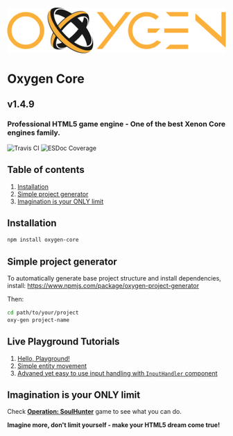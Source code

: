 ![logo](https://raw.githubusercontent.com/PsichiX/Oxygen/master/assets/images/oxygen-core-dark.svg?sanitize=true)

# Oxygen Core
## v1.4.9
### Professional HTML5 game engine - One of the best Xenon Core engines family.

![Travis CI](https://travis-ci.org/PsichiX/Oxygen.svg?branch=master)
![ESDoc Coverage](http://oxygen.docs.psichix.io/badge.svg?sanitize=true)

## Table of contents
1. [Installation](#installation)
1. [Simple project generator](#simple-project-generator)
1. [Imagination is your ONLY limit](#imagination-is-your-only-limit)

## Installation
```bash
npm install oxygen-core
```

## Simple project generator
To automatically generate base project structure and install dependencies, install:
https://www.npmjs.com/package/oxygen-project-generator

Then:
```bash
cd path/to/your/project
oxy-gen project-name
```

## Live Playground Tutorials
1. [Hello, Playground!](http://labs.oxygencore.io/BJi1KjNFM)
1. [Simple entity movement](http://labs.oxygencore.io/rJhJTi4KM )
1. [Advaned yet easy to use input handling with `InputHandler` component](http://labs.oxygencore.io/ry24CjEKM)

## Imagination is your ONLY limit
Check **[Operation: SoulHunter](http://soulhunter.psichix.io)** game to see what you can do.

**Imagine more, don't limit yourself - make your HTML5 dream come true!**
